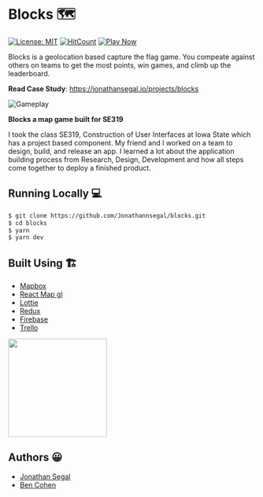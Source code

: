 # Blocks 🗺️

[![License: MIT](https://img.shields.io/badge/License-MIT-green.svg)](https://opensource.org/licenses/MIT) 
[![HitCount](http://hits.dwyl.com/jonathannsegal/blocks.svg)](http://hits.dwyl.com/jonathannsegal/blocks)
[![Play Now](https://img.shields.io/badge/Play-Now-green)](https://blocks.jonathansegal.now.sh/)

Blocks is a geolocation based capture the flag game. You compeate against others on teams to get the most points, win games, and climb up the leaderboard.

__Read Case Study__: https://jonathansegal.io/projects/blocks

![Gameplay](https://jonathansegal.io/static/images/blocks/BlocksHeader.png)

__Blocks a map game built for SE319__

I took the class SE319, Construction of User Interfaces at Iowa State which has a project based component. My friend and I worked on a team to design, build, and release an app. I learned a lot about the application building process from Research, Design, Development and how all steps come together to deploy a finished product.

## Running Locally 💻

```bash
$ git clone https://github.com/Jonathannsegal/blocks.git
$ cd blocks
$ yarn
$ yarn dev
```

## Built Using 🏗️

- [Mapbox](https://www.mapbox.com/)
- [React Map gl](http://visgl.github.io/react-map-gl/)
- [Lottie](https://airbnb.io/lottie/#/)
- [Redux](https://redux.js.org/)
- [Firebase](https://firebase.google.com/)
- [Trello](https://trello.com/)

<img height="200px" src="https://drive.google.com/uc?id=1dlg1qALu_yH8XJXnsTis3sstRMuhmi1C"/>

## Authors 😀

- [Jonathan Segal](http://jonathansegal.io/)
- [Ben Cohen](https://github.com/bdcohen1)
